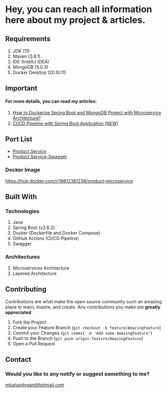 # Hey, you can reach all information here about my project & articles.

## Requirements

1. JDK (11)
2. Maven (3.8.1)
3. IDE (IntelliJ IDEA)
4. MongoDB (5.0.3)
5. Docker Desktop (20.10.11)


## Important

#### For more details, you can read my articles:
1. [How to Dockerize Spring Boot and MongoDB Project with Microservice Architecture?](https://mbahardogan.medium.com/how-to-dockerize-spring-boot-using-microservice-architecture-3413afcf3df5)
2. [CI/CD Pipeline with Spring Boot Application (NEW)](https://mbahardogan.medium.com/ci-cd-pipeline-with-spring-boot-application-9763ef1ac5f9)


## Port List
* [Product Service](http://localhost:8000/api/v1/products)
* [Product Service-Swagger](http://localhost:8000/api/v1/swagger-ui/)

### Docker Image
https://hub.docker.com/r/19812381238/product-microservice

## Built With

### Technologies
1. Java
2. Spring Boot (v2.6.2)
3. Docker (Dockerfile and Docker Compose)
4. GitHub Actions (CI/CD Pipeline)
5. Swagger


### Architectures
1. Microservices Architecture
2. Layered Architecture



## Contributing

Contributions are what make the open source community such an amazing place to learn, inspire, and create. Any contributions you make are **greatly appreciated**.

1. Fork the Project
2. Create your Feature Branch (`git checkout -b feature/AmazingFeature`)
3. Commit your Changes (`git commit -m 'Add some AmazingFeature'`)
4. Push to the Branch (`git push origin feature/AmazingFeature`)
5. Open a Pull Request


## Contact
### Would you like to any notify or suggest something to me?
mbahardogan@hotmail.com
